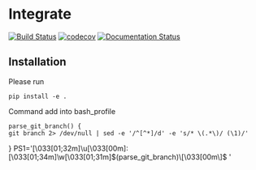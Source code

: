 # Integrate
[![Build Status](https://travis-ci.org/yang15/integrate.svg?branch=master)](https://travis-ci.org/yang15/integrate)
[![codecov](https://codecov.io/gh/yang15/integrate/branch/master/graph/badge.svg)](https://codecov.io/gh/yang15/integrate)
[![Documentation Status](https://readthedocs.org/projects/integrate-jy/badge/?version=latest)](http://integrate-jy.readthedocs.io/en/latest/?badge=latest) 
## Installation
Please run

    pip install -e .

Command add into bash_profile

    parse_git_branch() {
    git branch 2> /dev/null | sed -e '/^[^*]/d' -e 's/* \(.*\)/ (\1)/'
}
    PS1='\[\033[01;32m\]\u\[\033[00m\]:\[\033[01;34m\]\w\[\033[01;31m\]$(parse_git_branch)\[\033[00m\]$ '
